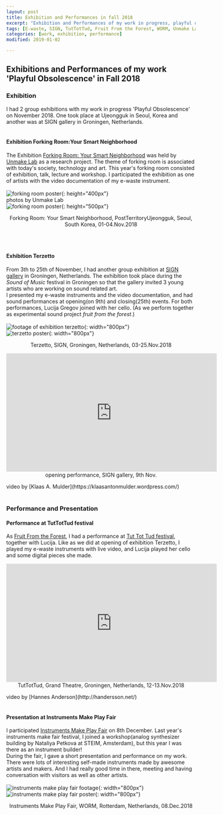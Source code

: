 ```yaml
---
layout: post
title: Exhibition and Performances in fall 2018
excerpt: "Exhibition and Performances of my work in progress, playful obsolescence"
tags: [E-waste, SIGN, TutTotTud, Fruit From the Forest, WORM, Unmake Lab]
categories: [work, exhibition, performance]
modified: 2019-01-02

---
```


## Exhibitions and Performances of my work 'Playful Obsolescence' in Fall 2018

### Exhibition
I had 2 group exhibitions with my work in progress 'Playful Obsolescence' on November 2018. One took place at Ujeongguk in Seoul, Korea and another was at SIGN gallery in Groningen, Netherlands.
<br><br>

#### Exhibition Forking Room:Your Smart Neighborhood
The Exhibition [Forking Room: Your Smart Neighborhood](http://ujeongguk.com/forking-room/) was held by [Unmake Lab](http://www.unmakelab.org/) as a research project. The theme of forking room is associated with today's society, technology and art. This year's forking room consisted of exhibition, talk, lecture and workshop. I participated the exhibition as one of artists with the video documentation of my e-waste instrument.
<br><br>
![forking room poster]({{site.url}}/img/forkingroom_footage.png){: height="400px"}
<br>
photos by Unmake Lab
<br>
![forking room poster]({{site.url}}/img/forkingposters.jpg){: height="500px"}
 <p align="center">
Forking Room: Your Smart Neighborhood, PostTerritoryUjeongguk, Seoul, South Korea, 01-04.Nov.2018
</p>
<br><br>

#### Exhibition Terzetto
From 3th to 25th of November, I had another group exhibition at [SIGN gallery](https://sign2.nl/) in Groningen, Netherlands. The exhibition took place during the *Sound of Music* festival in Groningen so that the gallery invited 3 young artists who are working on sound related art.
<br>
I presented my e-waste instruments and the video documentation, and had sound performances at opening(on 9th) and closing(25th) events. For both performances, Lucija Gregov joined with her cello. (As we perform together as experimental sound project *fruit from the forest*.)
<br><br>
![footage of exhibition terzetto]({{site.url}}/img/exhibitionterzetto.png){: width="800px"}
<br>
![terzetto poster]({{site.url}}/img/tersettoposter.png){: width="800px"}
<p align="center">
Terzetto, SIGN, Groningen, Netherlands, 03-25.Nov.2018
</p>
 <p align="center">
<iframe width="560" height="315" src="https://www.youtube.com/embed/reulvS8F-fg" frameborder="0" allow="accelerometer; autoplay; encrypted-media; gyroscope; picture-in-picture" allowfullscreen></iframe>
<br>
opening performance, SIGN gallery, 9th Nov.
 </p>
 video by [Klaas A. Mulder](https://klaasantonmulder.wordpress.com/)
<br><br>

### Performance and Presentation

#### Performance at TutTotTud festival
As [Fruit From the Forest](https://fruitfromtheforest.com), I had a performance at [Tut Tot Tud festival](https://www.tuttottud.com/), together with Lucija. Like as we did at opening of exhibition Terzetto, I played my e-waste instruments with live video, and Lucija played her cello and some digital pieces she made.
<br>
<p align="center">
<iframe width="560" height="315" src="https://www.youtube.com/embed/Fom82mC99Wg" frameborder="0" allow="accelerometer; autoplay; encrypted-media; gyroscope; picture-in-picture" allowfullscreen></iframe>
<br>
TutTotTud, Grand Theatre, Groningen, Netherlands, 12-13.Nov.2018
</p>
video by [Hannes Anderson](http://handersson.net/)
<br><br>

#### Presentation at Instruments Make Play Fair
I participated [Instruments Make Play Fair](https://instrumentsmakeplay.nl/8-december-2018-instruments-make-play-fair-in-worm-rotterdam/) on 8th December. Last year's instruments make fair festival, I joined a workshop(analog synthesizer building by Nataliya Petkova at STEIM, Amsterdam), but this year I was there as an instrument builder!
<br>
During the fair, I gave a short presentation and performance on my work. There were lots of interesting self-made instruments made by awesome artists and makers. And I had really good time in there, meeting and having conversation with visitors as well as other artists.
<br><br>
![instruments make play fair footage]({{site.url}}/img/instrumentsmakeplayfair_footage.png){: width="800px"}
<br>
![instruments make play fair poster]({{site.url}}/img/instrumentsmakeplayposter.png){: width="800px"}
 <p align="center">
 Instruments Make Play Fair, WORM, Rotterdam, Netherlands, 08.Dec.2018
 </p>

<br><br>
